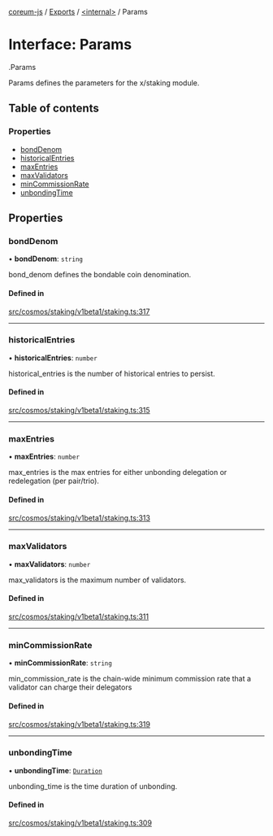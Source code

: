 [coreum-js](../README.md) / [Exports](../modules.md) / [<internal\>](../modules/internal_.md) / Params

# Interface: Params

[<internal>](../modules/internal_.md).Params

Params defines the parameters for the x/staking module.

## Table of contents

### Properties

- [bondDenom](internal_.Params-3.md#bonddenom)
- [historicalEntries](internal_.Params-3.md#historicalentries)
- [maxEntries](internal_.Params-3.md#maxentries)
- [maxValidators](internal_.Params-3.md#maxvalidators)
- [minCommissionRate](internal_.Params-3.md#mincommissionrate)
- [unbondingTime](internal_.Params-3.md#unbondingtime)

## Properties

### bondDenom

• **bondDenom**: `string`

bond_denom defines the bondable coin denomination.

#### Defined in

[src/cosmos/staking/v1beta1/staking.ts:317](https://github.com/CooperFoundation/coreum-js/blob/bdb622b/src/cosmos/staking/v1beta1/staking.ts#L317)

___

### historicalEntries

• **historicalEntries**: `number`

historical_entries is the number of historical entries to persist.

#### Defined in

[src/cosmos/staking/v1beta1/staking.ts:315](https://github.com/CooperFoundation/coreum-js/blob/bdb622b/src/cosmos/staking/v1beta1/staking.ts#L315)

___

### maxEntries

• **maxEntries**: `number`

max_entries is the max entries for either unbonding delegation or redelegation (per pair/trio).

#### Defined in

[src/cosmos/staking/v1beta1/staking.ts:313](https://github.com/CooperFoundation/coreum-js/blob/bdb622b/src/cosmos/staking/v1beta1/staking.ts#L313)

___

### maxValidators

• **maxValidators**: `number`

max_validators is the maximum number of validators.

#### Defined in

[src/cosmos/staking/v1beta1/staking.ts:311](https://github.com/CooperFoundation/coreum-js/blob/bdb622b/src/cosmos/staking/v1beta1/staking.ts#L311)

___

### minCommissionRate

• **minCommissionRate**: `string`

min_commission_rate is the chain-wide minimum commission rate that a validator can charge their delegators

#### Defined in

[src/cosmos/staking/v1beta1/staking.ts:319](https://github.com/CooperFoundation/coreum-js/blob/bdb622b/src/cosmos/staking/v1beta1/staking.ts#L319)

___

### unbondingTime

• **unbondingTime**: [`Duration`](../modules/internal_.md#duration)

unbonding_time is the time duration of unbonding.

#### Defined in

[src/cosmos/staking/v1beta1/staking.ts:309](https://github.com/CooperFoundation/coreum-js/blob/bdb622b/src/cosmos/staking/v1beta1/staking.ts#L309)
